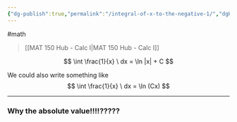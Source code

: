 ```yaml
---
{"dg-publish":true,"permalink":"/integral-of-x-to-the-negative-1/","dgHomeLink":true,"dgPassFrontmatter":false,"dgShowLocalGraph":true}
---
```


#math 
> [[MAT 150 Hub - Calc I|MAT 150 Hub - Calc I]]

$$
\int \frac{1}{x} \ dx = \ln |x| + C
$$

We could also write something like
$$
\int \frac{1}{x} \ dx = \ln (Cx)
$$

---
### Why the absolute value!!!!?????
<style>
.container {font-family: sans-serif; text-align: center;}
.button-wrapper button {z-index: 1;height: 40px; width: 100px; margin: 10px;padding: 5px;}
.excalidraw .App-menu_top .buttonList { display: flex;}
.excalidraw-wrapper { height: 800px; margin: 50px; position: relative;}
:root[dir="ltr"] .excalidraw .layer-ui__wrapper .zen-mode-transition.App-menu_bottom--transition-left {transform: none;}
</style><script src="https://unpkg.com/react@17/umd/react.production.min.js"></script><script src="https://unpkg.com/react-dom@17/umd/react-dom.production.min.js"></script><script type="text/javascript" src="https://unpkg.com/@excalidraw/excalidraw@0.12.0/dist/excalidraw.production.min.js"></script><div id="Integral_of_x_to_the_negative_1_2022-10-24_1119.14.excalidraw.md1"></div><script>(function(){const InitialData={"type":"excalidraw","version":2,"source":"https://excalidraw.com","elements":[{"id":"dOAic5cEj7fPqqU-Dx_9Q","type":"arrow","x":-486.3999938964844,"y":-19.04376983642578,"width":517.6000061035156,"height":0,"angle":0,"strokeColor":"#000000","backgroundColor":"transparent","fillStyle":"hachure","strokeWidth":1,"strokeStyle":"solid","roughness":1,"opacity":100,"groupIds":[],"strokeSharpness":"round","seed":1828077691,"version":139,"versionNonce":886925979,"isDeleted":false,"boundElements":null,"updated":1666635690851,"link":null,"locked":false,"points":[[0,0],[517.6000061035156,0]],"lastCommittedPoint":null,"startBinding":null,"endBinding":null,"startArrowhead":null,"endArrowhead":"arrow"},{"id":"QFD7eyiyNFlNLe8ttT_SV","type":"arrow","x":-253.6000366210937,"y":128.95624542236328,"width":2.842170943040401e-14,"height":402.4000244140625,"angle":0,"strokeColor":"#000000","backgroundColor":"transparent","fillStyle":"hachure","strokeWidth":1,"strokeStyle":"solid","roughness":1,"opacity":100,"groupIds":[],"strokeSharpness":"round","seed":1060374965,"version":280,"versionNonce":569925781,"isDeleted":false,"boundElements":null,"updated":1666635690851,"link":null,"locked":false,"points":[[0,0],[2.842170943040401e-14,-402.4000244140625]],"lastCommittedPoint":null,"startBinding":null,"endBinding":null,"startArrowhead":null,"endArrowhead":"arrow"},{"id":"uozf_IzHnq7-FgcYAP3W7","type":"line","x":-240.7999877929687,"y":-265.4437942504883,"width":261.60003662109375,"height":228.80001831054688,"angle":0,"strokeColor":"#000000","backgroundColor":"transparent","fillStyle":"hachure","strokeWidth":1,"strokeStyle":"solid","roughness":1,"opacity":100,"groupIds":[],"strokeSharpness":"round","seed":173472635,"version":349,"versionNonce":1621843771,"isDeleted":false,"boundElements":null,"updated":1666635690851,"link":null,"locked":false,"points":[[0,0],[24,114.39999389648438],[102.4000244140625,209.60000610351562],[261.60003662109375,228.80001831054688]],"lastCommittedPoint":[261.60003662109375,228.80001831054688],"startBinding":null,"endBinding":null,"startArrowhead":null,"endArrowhead":null},{"type":"line","version":545,"versionNonce":1504282101,"isDeleted":false,"id":"mNkaQuh3W9Vpb3zWA7Fdc","fillStyle":"hachure","strokeWidth":1,"strokeStyle":"solid","roughness":1,"opacity":100,"angle":3.141592653589793,"x":-518.2000427246094,"y":-14.243766784667969,"strokeColor":"#000000","backgroundColor":"transparent","width":261.60003662109375,"height":228.80001831054688,"seed":1275133717,"groupIds":[],"strokeSharpness":"round","boundElements":[],"updated":1666635690851,"link":null,"locked":false,"startBinding":null,"endBinding":null,"lastCommittedPoint":null,"startArrowhead":null,"endArrowhead":null,"points":[[0,0],[24,114.39999389648438],[102.4000244140625,209.60000610351562],[261.60003662109375,228.80001831054688]]},{"id":"RGYsH78q","type":"image","x":-385.7000122070312,"y":-208.58751678466797,"width":51,"height":37,"angle":0,"strokeColor":"#000000","backgroundColor":"transparent","fillStyle":"hachure","strokeWidth":1,"strokeStyle":"solid","roughness":1,"opacity":100,"strokeSharpness":"sharp","seed":85535,"version":189,"versionNonce":336707547,"updated":1666635690851,"isDeleted":false,"groupIds":[],"boundElements":[],"link":null,"locked":false,"fileId":"daa179e4b757bbca96fc326fb78a5b5991f2145a","scale":[1,1]},{"type":"arrow","version":185,"versionNonce":1053753173,"isDeleted":false,"id":"o77PB0eztzg7gW8Lh4ie-","fillStyle":"hachure","strokeWidth":1,"strokeStyle":"solid","roughness":1,"opacity":100,"angle":0,"x":132.85008239746094,"y":-14.343742370605469,"strokeColor":"#000000","backgroundColor":"transparent","width":517.6000061035156,"height":0,"seed":2032782197,"groupIds":[],"strokeSharpness":"round","boundElements":[],"updated":1666635690851,"link":null,"locked":false,"startBinding":null,"endBinding":null,"lastCommittedPoint":null,"startArrowhead":null,"endArrowhead":"arrow","points":[[0,0],[517.6000061035156,0]]},{"type":"arrow","version":326,"versionNonce":421727355,"isDeleted":false,"id":"_x5QMdXuUjOUUL9UZeLiR","fillStyle":"hachure","strokeWidth":1,"strokeStyle":"solid","roughness":1,"opacity":100,"angle":0,"x":365.6500396728516,"y":133.6562728881836,"strokeColor":"#000000","backgroundColor":"transparent","width":2.842170943040401e-14,"height":402.4000244140625,"seed":1606586971,"groupIds":[],"strokeSharpness":"round","boundElements":[],"updated":1666635690852,"link":null,"locked":false,"startBinding":null,"endBinding":null,"lastCommittedPoint":null,"startArrowhead":null,"endArrowhead":"arrow","points":[[0,0],[2.842170943040401e-14,-402.4000244140625]]},{"id":"l50XntD1","type":"image","x":180,"y":-219.88748931884766,"width":28,"height":13,"angle":0,"strokeColor":"#000000","backgroundColor":"transparent","fillStyle":"hachure","strokeWidth":1,"strokeStyle":"solid","roughness":1,"opacity":100,"strokeSharpness":"sharp","seed":38515,"version":36,"versionNonce":1203653813,"updated":1666635690852,"isDeleted":false,"groupIds":[],"boundElements":[],"link":null,"locked":false,"fileId":"91e3c884e94fed05fbc596ba1c339d488e422e5c","scale":[1,1]},{"id":"tXrlNBS4xaox4wHWj_PPj","type":"line","x":374.20001220703125,"y":144.05626678466797,"width":237.60003662109375,"height":320.0000305175781,"angle":0,"strokeColor":"#000000","backgroundColor":"transparent","fillStyle":"hachure","strokeWidth":1,"strokeStyle":"solid","roughness":1,"opacity":100,"groupIds":[],"strokeSharpness":"round","seed":2055204699,"version":307,"versionNonce":1403110683,"isDeleted":false,"boundElements":null,"updated":1666635690852,"link":null,"locked":false,"points":[[0,0],[21.5999755859375,-160.00003051757812],[100.79998779296875,-268.0000305175781],[237.60003662109375,-320.0000305175781]],"lastCommittedPoint":[269.60003662109375,-302.4000244140625],"startBinding":null,"endBinding":null,"startArrowhead":null,"endArrowhead":null},{"type":"line","version":482,"versionNonce":69004821,"isDeleted":false,"id":"L2WGY8AEPtJh5jZP4UOiN","fillStyle":"hachure","strokeWidth":1,"strokeStyle":"dotted","roughness":1,"opacity":100,"angle":0,"x":353.73289106849586,"y":149.65625762939453,"strokeColor":"#000000","backgroundColor":"transparent","width":206.9393952448111,"height":320.0000305175781,"seed":270374971,"groupIds":[],"strokeSharpness":"round","boundElements":[],"updated":1666635690852,"link":null,"locked":false,"startBinding":null,"endBinding":null,"lastCommittedPoint":null,"startArrowhead":null,"endArrowhead":null,"points":[[0,0],[-18.812648131804877,-160.00003051757812],[-87.79244654674191,-268.0000305175781],[-206.9393952448111,-320.0000305175781]]},{"id":"-vl_NkCrzI86Sg3S3B_p2","type":"line","x":-239.39999389648438,"y":-195.94376373291016,"width":0,"height":163.20001220703125,"angle":0,"strokeColor":"#000000","backgroundColor":"transparent","fillStyle":"hachure","strokeWidth":1,"strokeStyle":"dotted","roughness":1,"opacity":100,"groupIds":[],"strokeSharpness":"round","seed":755428533,"version":99,"versionNonce":184576443,"isDeleted":false,"boundElements":null,"updated":1666635690852,"link":null,"locked":false,"points":[[0,0],[0,163.20001220703125]],"lastCommittedPoint":null,"startBinding":null,"endBinding":null,"startArrowhead":null,"endArrowhead":null},{"type":"line","version":195,"versionNonce":614152021,"isDeleted":false,"id":"rT9Dh8RppmIZrFJmdQZ7a","fillStyle":"hachure","strokeWidth":1,"strokeStyle":"dotted","roughness":1,"opacity":100,"angle":0,"x":-221.39999389648438,"y":-155.1437759399414,"strokeColor":"#000000","backgroundColor":"transparent","width":0,"height":128,"seed":294760469,"groupIds":[],"strokeSharpness":"round","boundElements":[],"updated":1666635725463,"link":null,"locked":false,"startBinding":null,"endBinding":null,"lastCommittedPoint":null,"startArrowhead":null,"endArrowhead":null,"points":[[0,0],[0,128]]},{"type":"line","version":189,"versionNonce":936912955,"isDeleted":false,"id":"jP6I9J9YIT-Tx-cKCYten","fillStyle":"hachure","strokeWidth":1,"strokeStyle":"dotted","roughness":1,"opacity":100,"angle":0,"x":-189,"y":-98.34375762939453,"strokeColor":"#000000","backgroundColor":"transparent","width":0,"height":80,"seed":575682395,"groupIds":[],"strokeSharpness":"round","boundElements":[],"updated":1666635718893,"link":null,"locked":false,"startBinding":null,"endBinding":null,"lastCommittedPoint":null,"startArrowhead":null,"endArrowhead":null,"points":[[0,0],[0,80]]},{"type":"line","version":171,"versionNonce":1726618517,"isDeleted":false,"id":"8M0nurxvfhckuUbZfwvPI","fillStyle":"hachure","strokeWidth":1,"strokeStyle":"dotted","roughness":1,"opacity":100,"angle":0,"x":-163,"y":-71.1437759399414,"strokeColor":"#000000","backgroundColor":"transparent","width":0,"height":48.800018310546875,"seed":1459646651,"groupIds":[],"strokeSharpness":"round","boundElements":[],"updated":1666635715412,"link":null,"locked":false,"startBinding":null,"endBinding":null,"lastCommittedPoint":null,"startArrowhead":null,"endArrowhead":null,"points":[[0,0],[0,48.800018310546875]]},{"type":"line","version":284,"versionNonce":485841019,"isDeleted":false,"id":"6jo08jmEEaJhrfEuRI8Cr","fillStyle":"hachure","strokeWidth":1,"strokeStyle":"dotted","roughness":1,"opacity":100,"angle":0,"x":-133,"y":-52.74375152587891,"strokeColor":"#000000","backgroundColor":"transparent","width":0,"height":37.59997558593751,"seed":1812483189,"groupIds":[],"strokeSharpness":"round","boundElements":[],"updated":1666635711152,"link":null,"locked":false,"startBinding":null,"endBinding":null,"lastCommittedPoint":null,"startArrowhead":null,"endArrowhead":null,"points":[[0,0],[0,37.59997558593751]]},{"type":"line","version":289,"versionNonce":1865999637,"isDeleted":false,"id":"tSWARxHRYsfb-ppNurorB","fillStyle":"hachure","strokeWidth":1,"strokeStyle":"dotted","roughness":1,"opacity":100,"angle":0,"x":-97,"y":-44.743751525878906,"strokeColor":"#000000","backgroundColor":"transparent","width":0,"height":25.5999755859375,"seed":1892196699,"groupIds":[],"strokeSharpness":"round","boundElements":[],"updated":1666635704942,"link":null,"locked":false,"startBinding":null,"endBinding":null,"lastCommittedPoint":null,"startArrowhead":null,"endArrowhead":null,"points":[[0,0],[0,25.5999755859375]]},{"type":"line","version":280,"versionNonce":1666746037,"isDeleted":false,"id":"Nk-8SH-qGUeCPrnt6zu_O","fillStyle":"hachure","strokeWidth":1,"strokeStyle":"dotted","roughness":1,"opacity":100,"angle":0,"x":-65.00000000000001,"y":-40.743751525878906,"strokeColor":"#000000","backgroundColor":"transparent","width":0,"height":21.5999755859375,"seed":1452340693,"groupIds":[],"strokeSharpness":"round","boundElements":[],"updated":1666635700376,"link":null,"locked":false,"startBinding":null,"endBinding":null,"lastCommittedPoint":null,"startArrowhead":null,"endArrowhead":null,"points":[[0,0],[0,21.5999755859375]]},{"type":"line","version":283,"versionNonce":147458555,"isDeleted":false,"id":"RFnr7XMtfAx47quUMViKh","fillStyle":"hachure","strokeWidth":1,"strokeStyle":"dotted","roughness":1,"opacity":100,"angle":0,"x":-44,"y":-37.54376983642578,"strokeColor":"#000000","backgroundColor":"transparent","width":0,"height":24,"seed":1333902843,"groupIds":[],"strokeSharpness":"round","boundElements":[],"updated":1666635695715,"link":null,"locked":false,"startBinding":null,"endBinding":null,"lastCommittedPoint":null,"startArrowhead":null,"endArrowhead":null,"points":[[0,0],[0,24]]},{"type":"line","version":408,"versionNonce":2099559803,"isDeleted":false,"id":"oF3Et5Sxk4fS6Yhl2yrg0","fillStyle":"hachure","strokeWidth":1,"strokeStyle":"dotted","roughness":1,"opacity":100,"angle":3.141592653589793,"x":-262.75798194977074,"y":-3.8364528417645474,"strokeColor":"#000000","backgroundColor":"transparent","width":0,"height":163.20001220703125,"seed":2050909397,"groupIds":[],"strokeSharpness":"round","boundElements":[],"updated":1666635740641,"link":null,"locked":false,"startBinding":null,"endBinding":null,"lastCommittedPoint":null,"startArrowhead":null,"endArrowhead":null,"points":[[0,0],[0,163.20001220703125]]},{"type":"line","version":506,"versionNonce":1655450549,"isDeleted":false,"id":"iQzUo4E8fo-gXgRAwnL_x","fillStyle":"hachure","strokeWidth":1,"strokeStyle":"dotted","roughness":1,"opacity":100,"angle":3.141592653589793,"x":-278.0619735418669,"y":-10.280548228328506,"strokeColor":"#000000","backgroundColor":"transparent","width":0,"height":128,"seed":451329787,"groupIds":[],"strokeSharpness":"round","boundElements":[],"updated":1666635740641,"link":null,"locked":false,"startBinding":null,"endBinding":null,"lastCommittedPoint":null,"startArrowhead":null,"endArrowhead":null,"points":[[0,0],[0,128]]},{"type":"line","version":450,"versionNonce":239425051,"isDeleted":false,"id":"6-NnXqh1aetfKiYhg-Mf0","fillStyle":"hachure","strokeWidth":1,"strokeStyle":"dotted","roughness":1,"opacity":100,"angle":3.141592653589793,"x":-311.30647806599836,"y":-18.387462615969007,"strokeColor":"#000000","backgroundColor":"transparent","width":0,"height":80,"seed":2066022965,"groupIds":[],"strokeSharpness":"round","boundElements":[],"updated":1666635740641,"link":null,"locked":false,"startBinding":null,"endBinding":null,"lastCommittedPoint":null,"startArrowhead":null,"endArrowhead":null,"points":[[0,0],[0,80]]},{"type":"line","version":347,"versionNonce":1677126933,"isDeleted":false,"id":"5gfH8Z42G6qNNR9Tj3TqX","fillStyle":"hachure","strokeWidth":1,"strokeStyle":"dotted","roughness":1,"opacity":100,"angle":3.141592653589793,"x":-336.6133741430946,"y":-13.568000139296522,"strokeColor":"#000000","backgroundColor":"transparent","width":0,"height":48.800018310546875,"seed":2001414043,"groupIds":[],"strokeSharpness":"round","boundElements":[],"updated":1666635740641,"link":null,"locked":false,"startBinding":null,"endBinding":null,"lastCommittedPoint":null,"startArrowhead":null,"endArrowhead":null,"points":[[0,0],[0,48.800018310546875]]},{"type":"line","version":603,"versionNonce":755620539,"isDeleted":false,"id":"lO1iG3mX1a-fETl3DDJFp","fillStyle":"hachure","strokeWidth":1,"strokeStyle":"dotted","roughness":1,"opacity":100,"angle":3.141592653589793,"x":-365.649299808651,"y":-23.694770455359212,"strokeColor":"#000000","backgroundColor":"transparent","width":0,"height":37.59997558593751,"seed":1410397077,"groupIds":[],"strokeSharpness":"round","boundElements":[],"updated":1666635740641,"link":null,"locked":false,"startBinding":null,"endBinding":null,"lastCommittedPoint":null,"startArrowhead":null,"endArrowhead":null,"points":[[0,0],[0,37.59997558593751]]},{"type":"line","version":608,"versionNonce":1696760437,"isDeleted":false,"id":"GRNeFhGkNpOMCfnDMeJb4","fillStyle":"hachure","strokeWidth":1,"strokeStyle":"dotted","roughness":1,"opacity":100,"angle":3.141592653589793,"x":-404.7971747804305,"y":-17.908565606175266,"strokeColor":"#000000","backgroundColor":"transparent","width":0,"height":25.5999755859375,"seed":1750694971,"groupIds":[],"strokeSharpness":"round","boundElements":[],"updated":1666635740641,"link":null,"locked":false,"startBinding":null,"endBinding":null,"lastCommittedPoint":null,"startArrowhead":null,"endArrowhead":null,"points":[[0,0],[0,25.5999755859375]]},{"type":"line","version":472,"versionNonce":1444203355,"isDeleted":false,"id":"BAUGDBwAcowZZjufDRoWw","fillStyle":"hachure","strokeWidth":1,"strokeStyle":"dotted","roughness":1,"opacity":100,"angle":3.141592653589793,"x":-434.9381024299661,"y":-18.414290666579,"strokeColor":"#000000","backgroundColor":"transparent","width":0,"height":21.5999755859375,"seed":20429045,"groupIds":[],"strokeSharpness":"round","boundElements":[],"updated":1666635740641,"link":null,"locked":false,"startBinding":null,"endBinding":null,"lastCommittedPoint":null,"startArrowhead":null,"endArrowhead":null,"points":[[0,0],[0,21.5999755859375]]},{"type":"line","version":515,"versionNonce":1525967829,"isDeleted":false,"id":"A3DkE71Ig-NmnqgP1aRnh","fillStyle":"hachure","strokeWidth":1,"strokeStyle":"dotted","roughness":1,"opacity":100,"angle":3.141592653589793,"x":-456.4402205042561,"y":-23.068687500057017,"strokeColor":"#000000","backgroundColor":"transparent","width":0,"height":24,"seed":435436763,"groupIds":[],"strokeSharpness":"round","boundElements":[],"updated":1666635740641,"link":null,"locked":false,"startBinding":null,"endBinding":null,"lastCommittedPoint":null,"startArrowhead":null,"endArrowhead":null,"points":[[0,0],[0,24]]}],"appState":{"theme":"light","viewBackgroundColor":"#ffffff","currentItemStrokeColor":"#000000","currentItemBackgroundColor":"transparent","currentItemFillStyle":"hachure","currentItemStrokeWidth":1,"currentItemStrokeStyle":"dotted","currentItemRoughness":1,"currentItemOpacity":100,"currentItemFontFamily":1,"currentItemFontSize":20,"currentItemTextAlign":"left","currentItemStrokeSharpness":"sharp","currentItemStartArrowhead":null,"currentItemEndArrowhead":"arrow","currentItemLinearStrokeSharpness":"round","gridSize":null,"colorPalette":{}},"files":{}};InitialData.scrollToContent=true;App=()=>{const e=React.useRef(null),t=React.useRef(null),[n,i]=React.useState({width:void 0,height:void 0});return React.useEffect(()=>{i({width:t.current.getBoundingClientRect().width,height:t.current.getBoundingClientRect().height});const e=()=>{i({width:t.current.getBoundingClientRect().width,height:t.current.getBoundingClientRect().height})};return window.addEventListener("resize",e),()=>window.removeEventListener("resize",e)},[t]),React.createElement(React.Fragment,null,React.createElement("div",{className:"excalidraw-wrapper",ref:t},React.createElement(ExcalidrawLib.Excalidraw,{ref:e,width:n.width,height:n.height,initialData:InitialData,viewModeEnabled:!0,zenModeEnabled:!0,gridModeEnabled:!1})))},excalidrawWrapper=document.getElementById("Integral_of_x_to_the_negative_1_2022-10-24_1119.14.excalidraw.md1");ReactDOM.render(React.createElement(App),excalidrawWrapper);})();</script>